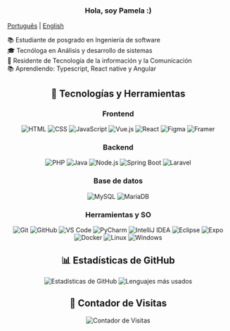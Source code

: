 <div align="center">

  <h3> Hola, soy Pamela :) </h3>

  </div>

[Português](./README.md) | [English](./README_EN.md)

📚 Estudiante de posgrado en Ingeniería de software <br>
🎓 Tecnóloga en Análisis y desarrollo de sistemas <br>
💼 Residente de Tecnología de la información y la Comunicación <br>
📚 Aprendiendo: Typescript, React native y Angular

<div align="center">

## 🚀 Tecnologías y Herramientas

### Frontend
![HTML](https://img.shields.io/badge/-HTML5-E34F26?style=flat&logo=html5&logoColor=white)
![CSS](https://img.shields.io/badge/-CSS3-1572B6?style=flat&logo=css3&logoColor=white)
![JavaScript](https://img.shields.io/badge/-JavaScript-F7DF1E?style=flat&logo=javascript&logoColor=black)
![Vue.js](https://img.shields.io/badge/-Vue.js-4FC08D?style=flat&logo=vue.js&logoColor=white)
![React](https://img.shields.io/badge/-React-61DAFB?style=flat&logo=react&logoColor=white)
![Figma](https://img.shields.io/badge/-Figma-F24E1E?style=flat&logo=figma&logoColor=white)
![Framer](https://img.shields.io/badge/-Framer-0055FF?style=flat&logo=framer&logoColor=white)

### Backend
![PHP](https://img.shields.io/badge/-PHP-777BB4?style=flat&logo=php&logoColor=white)
![Java](https://img.shields.io/badge/-Java-007396?style=flat&logo=java&logoColor=white)
![Node.js](https://img.shields.io/badge/-Node.js-339933?style=flat&logo=node.js&logoColor=white)
![Spring Boot](https://img.shields.io/badge/-Spring%20Boot-6DB33F?style=flat&logo=spring-boot&logoColor=white)
![Laravel](https://img.shields.io/badge/-Laravel-FF2D20?style=flat&logo=laravel&logoColor=white)

### Base de datos
![MySQL](https://img.shields.io/badge/-MySQL-4479A1?style=flat&logo=mysql&logoColor=white)
![MariaDB](https://img.shields.io/badge/-MariaDB-003545?style=flat&logo=mariadb&logoColor=white)

### Herramientas y SO
![Git](https://img.shields.io/badge/-Git-F05032?style=flat&logo=git&logoColor=white)
![GitHub](https://img.shields.io/badge/-GitHub-181717?style=flat&logo=github&logoColor=white)
![VS Code](https://img.shields.io/badge/-VS%20Code-007ACC?style=flat&logo=visual-studio-code&logoColor=white)
![PyCharm](https://img.shields.io/badge/-PyCharm-000000?style=flat&logo=pycharm&logoColor=white)
![IntelliJ IDEA](https://img.shields.io/badge/-IntelliJ%20IDEA-000000?style=flat&logo=intellij-idea&logoColor=white)
![Eclipse](https://img.shields.io/badge/-Eclipse-2C2255?style=flat&logo=eclipse&logoColor=white)
![Expo](https://img.shields.io/badge/-Expo-000020?style=flat&logo=expo&logoColor=white)
![Docker](https://img.shields.io/badge/-Docker-2496ED?style=flat&logo=docker&logoColor=white)
![Linux](https://img.shields.io/badge/-Linux-FCC624?style=flat&logo=linux&logoColor=black)
![Windows](https://img.shields.io/badge/-Windows-0078D6?style=flat&logo=windows&logoColor=white)


## 📊 Estadísticas de GitHub

<p align="center">
  <img src="https://github-readme-stats.vercel.app/api?username=p-a-m-i-e&show_icons=true&theme=radical" alt="Estadísticas de GitHub" />
  <img src="https://github-readme-stats.vercel.app/api/top-langs/?username=p-a-m-i-e&layout=compact&theme=radical" alt="Lenguajes más usados" />
</p>

## 🌟 Contador de Visitas

<p align="center">
  <img src="https://komarev.com/ghpvc/?username=p-a-m-i-e&color=blue&style=flat-square" alt="Contador de Visitas" />
</p>

</div>

